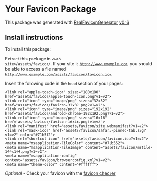 # Your Favicon Package

This package was generated
with [RealFaviconGenerator](https://realfavicongenerator.net/) [v0.16](https://realfavicongenerator.net/change_log#v0.16)

## Install instructions

To install this package:

Extract this package in <code>&lt;web site&gt;/assets/favicon/</code>. If your site
is <code>http://www.example.com</code>, you should be able to access a file
named <code>http://www.example.com/assets/favicon/favicon.ico</code>.

Insert the following code in the `head` section of your pages:

    <link rel="apple-touch-icon" sizes="180x180" href="assets/favicon/apple-touch-icon.png?v1=v2">
    <link rel="icon" type="image/png" sizes="32x32" href="assets/favicon/favicon-32x32.png?v1=v2">
    <link rel="icon" type="image/png" sizes="192x192" href="assets/favicon/android-chrome-192x192.png?v1=v2">
    <link rel="icon" type="image/png" sizes="16x16" href="assets/favicon/favicon-16x16.png?v1=v2">
    <link rel="manifest" href="assets/favicon/site.webmanifest?v1=v2">
    <link rel="mask-icon" href="assets/favicon/safari-pinned-tab.svg?v1=v2" color="#71b552">
    <link rel="shortcut icon" href="assets/favicon/favicon.ico?v1=v2">
    <meta name="msapplication-TileColor" content="#71b552">
    <meta name="msapplication-TileImage" content="assets/favicon/mstile-144x144.png?v1=v2">
    <meta name="msapplication-config" content="assets/favicon/browserconfig.xml?v1=v2">
    <meta name="theme-color" content="#ffffff">

*Optional* - Check your favicon with the [favicon checker](https://realfavicongenerator.net/favicon_checker)
